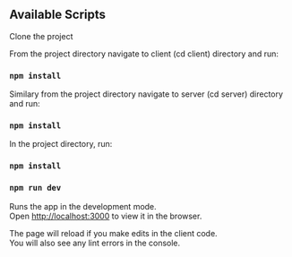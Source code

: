 ## Available Scripts

Clone the project

From the project directory navigate to client (cd client) directory and run:
### `npm install`

Similary from the project directory navigate to server (cd server) directory and run:
### `npm install`

In the project directory, run:
### `npm install`
### `npm run dev`

Runs the app in the development mode.\
Open [http://localhost:3000](http://localhost:3000) to view it in the browser.

The page will reload if you make edits in the client code.\
You will also see any lint errors in the console.